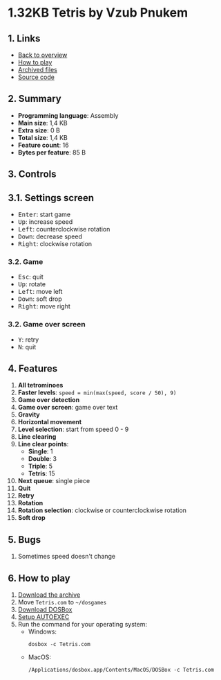 # 1.32KB Tetris by Vzub Pnukem

## 1. Links

- [Back to overview](../README.md)
- [How to play](#6-how-to-play)
- [Archived files](https://github.com/nineteendo/tetris4karchive/tree/main/1.32kb-tetris/archive)
- [Source code](https://github.com/netspooky/hardcode/tree/master/02048/dos/1.32kb%20tetris)

## 2. Summary

- **Programming language**: Assembly
- **Main size**: 1,4 KB
- **Extra size**: 0 B
- **Total size**: 1,4 KB
- **Feature count**: 16
- **Bytes per feature**: 85 B

## 3. Controls

## 3.1. Settings screen

- <kbd>Enter</kbd>: start game
- <kbd>Up</kbd>: increase speed
- <kbd>Left</kbd>: counterclockwise rotation
- <kbd>Down</kbd>: decrease speed
- <kbd>Right</kbd>: clockwise rotation

### 3.2. Game

- <kbd>Esc</kbd>: quit
- <kbd>Up</kbd>: rotate
- <kbd>Left</kbd>: move left
- <kbd>Down</kbd>: soft drop
- <kbd>Right</kbd>: move right

### 3.2. Game over screen

- <kbd>Y</kbd>: retry
- <kbd>N</kbd>: quit

## 4. Features

1. **All tetrominoes**
2. **Faster levels**: `speed = min(max(speed, score / 50), 9)`
3. **Game over detection**
4. **Game over screen**: game over text
5. **Gravity**
6. **Horizontal movement**
7. **Level selection**: start from speed 0 - 9
8. **Line clearing**
9. **Line clear points**:
    - **Single**: 1
    - **Double**: 3
    - **Triple**: 5
    - **Tetris**: 15
10. **Next queue**: single piece
11. **Quit**
12. **Retry**
13. **Rotation**
14. **Rotation selection**: clockwise or counterclockwise rotation
15. **Soft drop**

## 5. Bugs

1. Sometimes speed doesn't change

## 6. How to play

1. [Download the archive](https://codeload.github.com/nineteendo/tetris4karchive/zip/refs/heads/main)
2. Move `Tetris.com` to `~/dosgames`
3. [Download DOSBox](https://sourceforge.net/projects/dosbox/files/latest/download)
4. [Setup AUTOEXEC](https://dosbox.com/wiki/AUTOEXEC)
5. Run the command for your operating system:
    - Windows:
        ```shell
        dosbox -c Tetris.com
        ```
    - MacOS:
        ```shell
        /Applications/dosbox.app/Contents/MacOS/DOSBox -c Tetris.com
        ```